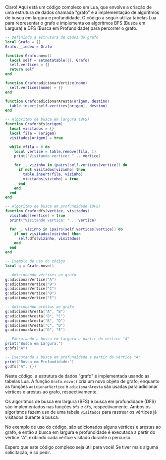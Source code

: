 Claro! Aqui está um código complexo em Lua, que envolve a criação de uma estrutura de dados chamada "grafo" e a implementação de algoritmos de busca em largura e profundidade. O código a seguir utiliza tabelas Lua para representar o grafo e implementa os algoritmos BFS (Busca em Largura) e DFS (Busca em Profundidade) para percorrer o grafo.

```lua
-- Definindo a estrutura de dados do grafo
local Grafo = {}
Grafo.__index = Grafo

function Grafo.novo()
  local self = setmetatable({}, Grafo)
  self.vertices = {}
  return self
end

function Grafo:adicionarVertice(nome)
  self.vertices[nome] = {}
end

function Grafo:adicionarAresta(origem, destino)
  table.insert(self.vertices[origem], destino)
end

-- Algoritmo de busca em largura (BFS)
function Grafo:bfs(origem)
  local visitados = {}
  local fila = {origem}
  visitados[origem] = true

  while #fila > 0 do
    local vertice = table.remove(fila, 1)
    print("Visitando vertice: " .. vertice)

    for _, vizinho in ipairs(self.vertices[vertice]) do
      if not visitados[vizinho] then
        table.insert(fila, vizinho)
        visitados[vizinho] = true
      end
    end
  end
end

-- Algoritmo de busca em profundidade (DFS)
function Grafo:dfs(vertice, visitados)
  visitados[vertice] = true
  print("Visitando vertice: " .. vertice)

  for _, vizinho in ipairs(self.vertices[vertice]) do
    if not visitados[vizinho] then
      self:dfs(vizinho, visitados)
    end
  end
end

-- Exemplo de uso do código
local g = Grafo.novo()

-- Adicionando vértices ao grafo
g:adicionarVertice("A")
g:adicionarVertice("B")
g:adicionarVertice("C")
g:adicionarVertice("D")
g:adicionarVertice("E")

-- Adicionando arestas ao grafo
g:adicionarAresta("A", "B")
g:adicionarAresta("B", "C")
g:adicionarAresta("B", "D")
g:adicionarAresta("C", "D")
g:adicionarAresta("D", "E")

-- Executando a busca em largura a partir do vértice "A"
print("Busca em Largura:")
g:bfs("A")

-- Executando a busca em profundidade a partir do vértice "A"
print("Busca em Profundidade:")
g:dfs("A", {})
```

Neste código, a estrutura de dados "grafo" é implementada usando as tabelas Lua. A função `Grafo.novo()` cria um novo objeto de grafo, enquanto as funções `adicionarVertice` e `adicionarAresta` são usadas para adicionar vértices e arestas ao grafo, respectivamente.

Os algoritmos de busca em largura (BFS) e busca em profundidade (DFS) são implementados nas funções `bfs` e `dfs`, respectivamente. Ambos os algoritmos fazem uso de uma tabela `visitados` para rastrear os vértices já visitados durante a busca.

No exemplo de uso do código, são adicionados alguns vértices e arestas ao grafo, e então a busca em largura e profundidade é executada a partir do vértice "A", exibindo cada vértice visitado durante o percurso.

Espero que este código complexo seja útil para você! Se tiver mais alguma solicitação, é só pedir.